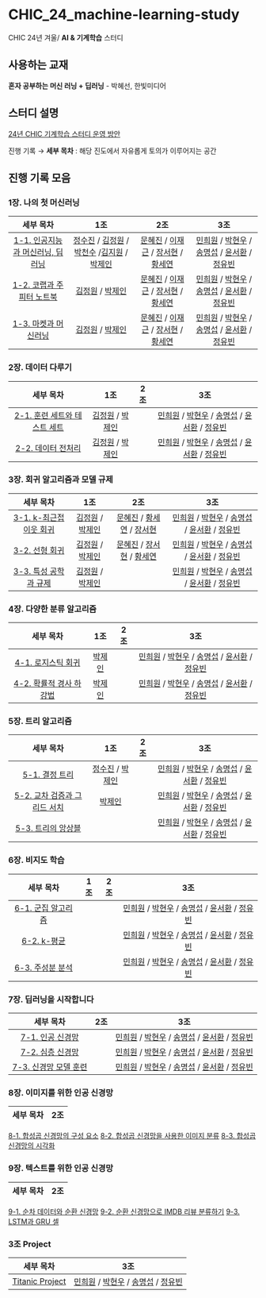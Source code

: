 # CHIC_24_machine-learning-study
CHIC 24년 겨울/ **AI & 기계학습** 스터디

## 사용하는 교재
**혼자 공부하는 머신 러닝 + 딥러닝** - 박혜선, 한빛미디어

## 스터디 설명
[24년 CHIC 기계학습 스터디 운영 방안](https://puzzling-lord-d7e.notion.site/CHIC_24_machine-learning-study-94d312901e884e10ada9c63a51ba160c)

진행 기록 → **세부 목차** : 해당 진도에서 자유롭게 토의가 이루어지는 공간

## 진행 기록 모음

### 1장. 나의 첫 머신러닝
| 세부 목차 | 1조 | 2조 | 3조
:---: | :---: | :---: | :---:
[1-1. 인공지능과 머신러닝, 딥러닝](https://github.com/kw-chi-community/CHIC_24_machine-learning-study/issues/1) | [정수진](1장/1조/1-1_인공지능과_머신러닝_딥러닝_정수진.md) / [김정원](1장/1조/1-1_인공지능과_머신러닝_딥러닝_김정원.md) / [박천수](1장/1조/1-1_인공지능과_머신러닝_딥러닝_박천수.md) /[김지원](1장/1조/1-1_인공지능과_머신러닝_딥러닝_김지원.md) / [박제인](1장/1조/1-1_인공지능과_머신러닝_딥러닝_박제인.md)| [문혜진](1장/2조/1-1_인공지능과_머신러닝_딥러닝_문혜진.md) / [이재근](1장/2조/1-1_인공지능과_머신러닝_딥러닝_이재근.md) / [장서현](1장/2조/1-1_인공지능과_머신러닝_딥러닝_장서현.md) / [황세연](1장/2조/1-1_인공지능과_머신러닝_딥러닝_황세연.md)  | [민희원](1장/3조/1장_나의_첫_머신러닝_민희원.md) / [박현우](1장/3조/1장_나의_첫_머신러닝_박현우.md) / [송명섭](1장/3조/1-1_인공지능과_머신러닝_딥러닝_송명섭.md) / [윤서환](1장/3조/1주차_1장_나의_첫_머신러닝_윤서환.md) / [정유빈](1장/3조/1주차_인공지능과_머신러닝_딥러닝_정유빈.md)
[1-2. 코랩과 주피터 노트북](https://github.com/kw-chi-community/CHIC_24_machine-learning-study/issues/2) | [김정원](1장/1조/1-2_코랩과_주피터노트북_김정원.md) / [박제인](1장/1조/1-2_코랩과_주피터노트북_박제인.md) | [문혜진](1장/2조/1-2_코랩과_주피터노트북_문혜진.md) / [이재근](1장/2조/1-2_코랩과_주피터노트북_이재근.md) / [장서현](1장/2조/1-2_코랩과_주피터노트북_장서현.md) / [황세연](1장/2조/1-2_코랩과_주피터노트북_황세연.md) | [민희원](1장/3조/1장_나의_첫_머신러닝_민희원.md) / [박현우](1장/3조/1장_나의_첫_머신러닝_박현우.md) / [송명섭](1장/3조/1-1_인공지능과_머신러닝_딥러닝_송명섭.md) / [윤서환](1장/3조/1주차_1장_나의_첫_머신러닝_윤서환.md) / [정유빈](1장/3조/1주차_인공지능과_머신러닝_딥러닝_정유빈.md)
[1-3. 마켓과 머신러닝](https://github.com/kw-chi-community/CHIC_24_machine-learning-study/issues/3) | [김정원](1장/1조/1-3_마켓과_머신러닝_김정원.md) / [박제인](1장/1조/1-3_마켓과_머신러닝_박제인.md) |  [문혜진](1장/2조/1-3_마켓과_머신러닝_문혜진.md) / [이재근](1장/2조/1-3_마켓과_머신러닝_이재근.md) / [장서현](1장/2조/1-3_마켓과_머신러닝_장서현.md) / [황세연](1장/2조/1-3_마켓과_머신러닝_황서연.md) | [민희원](1장/3조/1장_나의_첫_머신러닝_민희원.md) / [박현우](1장/3조/1장_나의_첫_머신러닝_박현우.md) / [송명섭](1장/3조/1-1_인공지능과_머신러닝_딥러닝_송명섭.md) / [윤서환](1장/3조/1주차_1장_나의_첫_머신러닝_윤서환.md) / [정유빈](1장/3조/1주차_인공지능과_머신러닝_딥러닝_정유빈.md)
### 2장. 데이터 다루기
| 세부 목차 | 1조 | 2조 | 3조
:---: | :---: | :---: | :---:
[2-1. 훈련 세트와 테스트 세트](https://github.com/kw-chi-community/CHIC_24_machine-learning-study/issues/4) | [김정원](2장/1조/2-1_훈련_세트와_테스트_세트_김정원.md) / [박제인](2장/1조/2-1_훈련_세트와_테스트_세트_박제인.md) |  | [민희원](2장/3조/2장_데이터_다루기_민희원.md) / [박현우](2장/3조/2장_데이터_다루기_박현우.md) / [송명섭](2장/3조/2장_데이터_다루기_송명섭.md) / [윤서환](2장/3조/2주차_2장_데이터_다루기_윤서환.md) / [정유빈](2장/3조/2장_데이터다루기_정유빈.md)
[2-2. 데이터 전처리](https://github.com/kw-chi-community/CHIC_24_machine-learning-study/issues/5) | [김정원](2장/1조/2-2_데이터_전처리_김정원.md) / [박제인](2장/1조/2-2_데이터_전처리_박제인.md) |  | [민희원](2장/3조/2장_데이터_다루기_민희원.md) / [박현우](2장/3조/2장_데이터_다루기_박현우.md) / [송명섭](2장/3조/2장_데이터_다루기_송명섭.md) / [윤서환](2장/3조/2주차_2장_데이터_다루기_윤서환.md) / [정유빈](2장/3조/2장_데이터다루기_정유빈.md)

### 3장. 회귀 알고리즘과 모델 규제
| 세부 목차 | 1조 | 2조 | 3조
:---: | :---: | :---: | :---:
[3-1. k-최근접 이웃 회귀](https://github.com/kw-chi-community/CHIC_24_machine-learning-study/issues/6) | [김정원](3장/1조/3-1_k-최근접_이웃_회귀_김정원.md) / [박제인](3장/1조/3-1_k-최근접_이웃_회귀_박제인.md) | [문혜진](3장/2조/3-1_k-최근접_이웃_회귀_문혜진.md) / [황세연](3장/2조/3-1_k-최근접_이웃_회귀_황세연.md) / [장서현](3장/2조/3-1_회귀_알고리즘과_모델_규제_장서현.md) | [민희원](3장/3조/3장_회귀_알고리즘과_모델_규제_민희원.md) / [박현우](3장/3조/3장_회귀_알고리즘과_모델_규제_박현우.md) / [송명섭](3장/3조/3장_회귀_알고리즘과_모델_규제_송명섭.md) / [윤서환](3장/3조/2주차_3장_회귀_알고리즘과_모델_규제_윤서환.md) / [정유빈](3장/3조/3장_회귀_알고리즘과_모델_규제_정유빈.md)
[3-2. 선형 회귀](https://github.com/kw-chi-community/CHIC_24_machine-learning-study/issues/7) | [김정원](3장/1조/3-2_선형_회귀_김정원.md) / [박제인](3장/1조/3-2_선형_회귀_박제인.md) | [문혜진](3장/2조/3-2_선형_회귀_문혜진.md) / [장서현](3장/2조/3-2_선형_회귀_장서현.md) / [황세연](3장/2조/3-2_선형_회귀_황세연.md) | [민희원](3장/3조/3장_회귀_알고리즘과_모델_규제_민희원.md) / [박현우](3장/3조/3장_회귀_알고리즘과_모델_규제_박현우.md) / [송명섭](3장/3조/3장_회귀_알고리즘과_모델_규제_송명섭.md) / [윤서환](3장/3조/3주차_3장_회귀_알고리즘과_모델_규제_윤서환.md) / [정유빈](3장/3조/3장_회귀_알고리즘과_모델_규제_정유빈.md)
[3-3. 특성 공학과 규제](https://github.com/kw-chi-community/CHIC_24_machine-learning-study/issues/8) | [김정원](3장/1조/3-3_특성_공학과_규제_김정원.md)  / [박제인](3장/1조/3-3_특성_공학과_규제_박제인.md) |  | [민희원](3장/3조/3장_회귀_알고리즘과_모델_규제_민희원.md) / [박현우](3장/3조/3장_회귀_알고리즘과_모델_규제_박현우.md) / [송명섭](3장/3조/3장_회귀_알고리즘과_모델_규제_송명섭.md) / [윤서환](3장/3조/3주차_3장_회귀_알고리즘과_모델_규제_윤서환.md) / [정유빈](3장/3조/3장_회귀_알고리즘과_모델_규제_정유빈.md)

### 4장. 다양한 분류 알고리즘
| 세부 목차 | 1조 | 2조 | 3조
:---: | :---: | :---: | :---:
[4-1. 로지스틱 회귀](https://github.com/kw-chi-community/CHIC_24_machine-learning-study/issues/9) | [박제인](4장/1조/4-1_로지스틱_회귀_박제인.md) | | [민희원](4장/3조/4장_다양한_분류_알고리즘_민희원.md) / [박현우](4장/3조/4장_다양한_분류_알고리즘_박현우.md) / [송명섭](4장/3조/4장_다양한_분류_알고리즘_송명섭.md) / [윤서환](4장/3조/4주차_4장_다양한_분류_알고리즘_윤서환.md) / [정유빈](4장/3조/4장_다양한_분류_알고리즘_정유빈.md)
[4-2. 확률적 경사 하강법](https://github.com/kw-chi-community/CHIC_24_machine-learning-study/issues/10) | [박제인](4장/1조/4-2_확률적_경사_하강법_박제인.md) | | [민희원](4장/3조/4장_다양한_분류_알고리즘_민희원.md) / [박현우](4장/3조/4장_다양한_분류_알고리즘_박현우.md) / [송명섭](4장/3조/4장_다양한_분류_알고리즘_송명섭.md) / [윤서환](4장/3조/4주차_4장_다양한_분류_알고리즘_윤서환.md) / [정유빈](4장/3조/4장_다양한_분류_알고리즘_정유빈.md)
### 5장. 트리 알고리즘
| 세부 목차 | 1조 | 2조 | 3조
:---: | :---: | :---: | :---:
[5-1. 결정 트리](https://github.com/kw-chi-community/CHIC_24_machine-learning-study/issues/11) |[정수진](5장/1조/5-1_결정트리_정수진.md) / [박제인](5장/1조/5-1_결정트리_박제인.md)| | [민희원](5장/3조/5장_트리_알고리즘_민희원.md) / [박현우](5장/3조/5장_트리_알고리즘_박현우.md) / [송명섭](5장/3조/5장_트리_알고리즘_송명섭.md) / [윤서환](5장/3조/4주차_5장_트리_알고리즘_윤서환.md) / [정유빈](5장/3조/5장_다양한_분류_알고리즘_정유빈.md)
[5-2. 교차 검증과 그리드 서치](https://github.com/kw-chi-community/CHIC_24_machine-learning-study/issues/12) |[박제인](5장/1조/5-2_교차검증과그리드서치_박제인.md) | | [민희원](5장/3조/5장_트리_알고리즘_민희원.md) / [박현우](5장/3조/5장_트리_알고리즘_박현우.md) / [송명섭](5장/3조/5장_트리_알고리즘_송명섭.md) / [윤서환](5장/3조/5주차_5장_트리_알고리즘_윤서환.md) / [정유빈](5장/3조/5장_트리_알고리즘_정유빈.md)
[5-3. 트리의 앙상블](https://github.com/kw-chi-community/CHIC_24_machine-learning-study/issues/13) | | | [민희원](5장/3조/5장_트리_알고리즘_민희원.md) / [박현우](5장/3조/5장_트리_알고리즘_박현우.md) / [송명섭](5장/3조/5장_트리_알고리즘_송명섭.md) / [윤서환](5장/3조/5주차_5장_트리_알고리즘_윤서환.md) / [정유빈](5장/3조/5장_5장_트리_알고리즘_정유빈.md.md)


### 6장. 비지도 학습
| 세부 목차 | 1조 | 2조 | 3조
:---: | :---: | :---: | :---:
[6-1. 군집 알고리즘](https://github.com/kw-chi-community/CHIC_24_machine-learning-study/issues/14) | | | [민희원](6장/3조/6장_비지도_학습_민희원.md) / [박현우](6장/3조/6장_비지도_학습_박현우.md) / [송명섭](6장/3조/6장_비지도_학습_송명섭.md) / [윤서환](6장/3조/5주차_6장_비지도_학습_윤서환.md) / [정유빈](6장/3조/6장_비지도_학습_정유빈.md)
[6-2. k-평균](https://github.com/kw-chi-community/CHIC_24_machine-learning-study/issues/15) | | | [민희원](6장/3조/6장_비지도_학습_민희원.md) / [박현우](6장/3조/6장_비지도_학습_박현우.md) / [송명섭](6장/3조/6장_비지도_학습_송명섭.md) / [윤서환](6장/3조/5주차_6장_비지도_학습_윤서환.md) / [정유빈](6장/3조/6장_비지도_학습_정유빈.md)
[6-3. 주성분 분석](https://github.com/kw-chi-community/CHIC_24_machine-learning-study/issues/16) | | | [민희원](6장/3조/6장_비지도_학습_민희원.md) / [박현우](6장/3조/6장_비지도_학습_박현우.md) / [송명섭](6장/3조/6장_비지도_학습_송명섭.md) / [윤서환](6장/3조/5주차_6장_비지도_학습_윤서환.md) / [정유빈](6장/3조/6장_비지도_학습_정유빈.md)

### 7장. 딥러닝을 시작합니다
| 세부 목차 | 2조 | 3조
:---: | :---: | :---:
[7-1. 인공 신경망](https://github.com/kw-chi-community/CHIC_24_machine-learning-study/issues/17) | | [민희원](7장/3조/7장_딥러닝을_시작합니다_민희원.md) / [박현우](7장/3조/7장_딥러닝을_시작합니다_박현우.md) / [송명섭](7장/3조/6주차_7장_딥러닝을_시작합니다_송명섭.md) / [윤서환](7장/3조/6주차_7장_딥러닝을_시작합니다_윤서환.md) / [정유빈](7장/3조/7장_딥러닝을_시작합니다_정유빈.md)
[7-2. 심층 신경망](https://github.com/kw-chi-community/CHIC_24_machine-learning-study/issues/18) | | [민희원](7장/3조/7장_딥러닝을_시작합니다_민희원.md) / [박현우](7장/3조/7장_딥러닝을_시작합니다_박현우.md) / [송명섭](7장/3조/6주차_7장_딥러닝을_시작합니다_송명섭.md) / [윤서환](7장/3조/6주차_7장_딥러닝을_시작합니다_윤서환.md) / [정유빈](7장/3조/7장_딥러닝을_시작합니다_정유빈.md)
[7-3. 신경망 모델 훈련](https://github.com/kw-chi-community/CHIC_24_machine-learning-study/issues/19) | | [민희원](7장/3조/7장_딥러닝을_시작합니다_민희원.md) / [박현우](7장/3조/7장_딥러닝을_시작합니다_박현우.md) / [송명섭](7장/3조/6주차_7장_딥러닝을_시작합니다_송명섭.md) / [윤서환](7장/3조/6주차_7장_딥러닝을_시작합니다_윤서환.md) / [정유빈](7장/3조/7장_딥러닝을_시작합니다_정유빈.md)

### 8장. 이미지를 위한 인공 신경망
| 세부 목차 | 2조 |
:---: | :---: |
[8-1. 합성곱 신경망의 구성 요소](https://github.com/kw-chi-community/CHIC_24_machine-learning-study/issues/20)
[8-2. 합성곱 신경망을 사용한 이미지 분류](https://github.com/kw-chi-community/CHIC_24_machine-learning-study/issues/21)
[8-3. 합성곱 신경망의 시각화](https://github.com/kw-chi-community/CHIC_24_machine-learning-study/issues/22)

### 9장. 텍스트를 위한 인공 신경망
| 세부 목차 | 2조 |
:---: | :---: |
[9-1. 순차 데이터와 순환 신경망](https://github.com/kw-chi-community/CHIC_24_machine-learning-study/issues/23)
[9-2. 순환 신경망으로 IMDB 리뷰 분류하기](https://github.com/kw-chi-community/CHIC_24_machine-learning-study/issues/24)
[9-3. LSTM과 GRU 셀](https://github.com/kw-chi-community/CHIC_24_machine-learning-study/issues/25)

### 3조 Project
| 세부 목차 | 3조 |
:---: | :---: |
[Titanic Project](https://www.kaggle.com/competitions/titanic) | [민희원](ML_Project/3조/CHIC_ML_project_민희원.ipynb) / [박현우](ML_Project/3조/CHIC_ML_project_박현우.ipynb) / [송명섭](ML_Project/3조/CHIC_ML_project_송명섭.ipynb) / [정유빈](ML_Project/3조/CHIC_ML_project_정유빈.ipynb)
